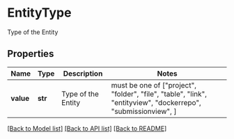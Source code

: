 # EntityType

Type of the Entity
## Properties
Name | Type | Description | Notes
------------ | ------------- | ------------- | -------------
**value** | **str** | Type of the Entity |  must be one of ["project", "folder", "file", "table", "link", "entityview", "dockerrepo", "submissionview", ]

[[Back to Model list]](../README.md#documentation-for-models) [[Back to API list]](../README.md#documentation-for-api-endpoints) [[Back to README]](../README.md)


